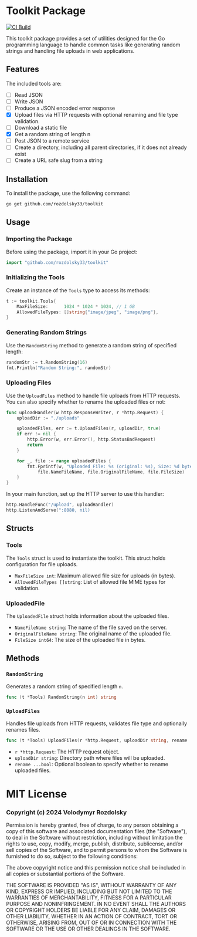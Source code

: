 # Toolkit Package

[![CI Build](https://github.com/rozdolsky33/toolkit/actions/workflows/go.yml/badge.svg)](https://github.com/rozdolsky33/toolkit/actions/workflows/go.yml)

This toolkit package provides a set of utilities designed for the Go programming language to handle common tasks like generating random strings and handling file uploads in web applications.

## Features

The included tools are:

- [ ] Read JSON
- [ ] Write JSON
- [ ] Produce a JSON encoded error response
- [X] Upload files via HTTP requests with optional renaming and file type validation.
- [ ] Download a static file
- [X] Get a random string of length n
- [ ] Post JSON to a remote service
- [ ] Create a directory, including all parent directories, if it does not already exist
- [ ] Create a URL safe slug from a string

## Installation

To install the package, use the following command:

```sh
go get github.com/rozdolsky33/toolkit
```

## Usage

### Importing the Package

Before using the package, import it in your Go project:

```go
import "github.com/rozdolsky33/toolkit"
```

### Initializing the Tools

Create an instance of the `Tools` type to access its methods:

```go
t := toolkit.Tools{
    MaxFileSize:      1024 * 1024 * 1024, // 1 GB
    AllowedFileTypes: []string{"image/jpeg", "image/png"},
}
```

### Generating Random Strings

Use the `RandomString` method to generate a random string of specified length:

```go
randomStr := t.RandomString(16)
fmt.Println("Random String:", randomStr)
```

### Uploading Files

Use the `UploadFiles` method to handle file uploads from HTTP requests. You can also specify whether to rename the uploaded files or not:

```go
func uploadHandler(w http.ResponseWriter, r *http.Request) {
    uploadDir := "./uploads"

    uploadedFiles, err := t.UploadFiles(r, uploadDir, true)
    if err != nil {
        http.Error(w, err.Error(), http.StatusBadRequest)
        return
    }

    for _, file := range uploadedFiles {
        fmt.Fprintf(w, "Uploaded File: %s (original: %s), Size: %d bytes\n",
            file.NameFileName, file.OriginalFileName, file.FileSize)
    }
}
```

In your main function, set up the HTTP server to use this handler:

```go
http.HandleFunc("/upload", uploadHandler)
http.ListenAndServe(":8080, nil)
```

## Structs

### Tools

The `Tools` struct is used to instantiate the toolkit. This struct holds configuration for file uploads.

- `MaxFileSize int`: Maximum allowed file size for uploads (in bytes).
- `AllowedFileTypes []string`: List of allowed file MIME types for validation.

### UploadedFile

The `UploadedFile` struct holds information about the uploaded files.

- `NameFileName string`: The name of the file saved on the server.
- `OriginalFileName string`: The original name of the uploaded file.
- `FileSize int64`: The size of the uploaded file in bytes.

## Methods

### `RandomString`

Generates a random string of specified length `n`.

```go
func (t *Tools) RandomString(n int) string
```

### `UploadFiles`

Handles file uploads from HTTP requests, validates file type and optionally renames files.

```go
func (t *Tools) UploadFiles(r *http.Request, uploadDir string, rename ...bool) ([]*UploadedFile, error)
```

- `r *http.Request`: The HTTP request object.
- `uploadDir string`: Directory path where files will be uploaded.
- `rename ...bool`: Optional boolean to specify whether to rename uploaded files.

# MIT License

### Copyright (c) 2024 Volodymyr Rozdolsky

Permission is hereby granted, free of charge, to any person obtaining a copy
of this software and associated documentation files (the "Software"), to deal
in the Software without restriction, including without limitation the rights
to use, copy, modify, merge, publish, distribute, sublicense, and/or sell
copies of the Software, and to permit persons to whom the Software is
furnished to do so, subject to the following conditions:

The above copyright notice and this permission notice shall be included in all
copies or substantial portions of the Software.

THE SOFTWARE IS PROVIDED "AS IS", WITHOUT WARRANTY OF ANY KIND, EXPRESS OR
IMPLIED, INCLUDING BUT NOT LIMITED TO THE WARRANTIES OF MERCHANTABILITY,
FITNESS FOR A PARTICULAR PURPOSE AND NONINFRINGEMENT. IN NO EVENT SHALL THE
AUTHORS OR COPYRIGHT HOLDERS BE LIABLE FOR ANY CLAIM, DAMAGES OR OTHER
LIABILITY, WHETHER IN AN ACTION OF CONTRACT, TORT OR OTHERWISE, ARISING FROM,
OUT OF OR IN CONNECTION WITH THE SOFTWARE OR THE USE OR OTHER DEALINGS IN THE
SOFTWARE.
